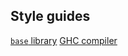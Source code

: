 ## Style guides

[`base` library](commentary/Documentation-Style-Guide/base)
[GHC compiler](commentary/Documentation-Style-Guide/GHC)